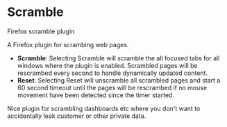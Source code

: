 # Scramble
Firefox scramble plugin

A Firefox plugin for scrambing web pages. 

  - **Scramble**: Selecting Scramble will scramble the all focused tabs for all
windows where the plugin is enabled. Scrambled pages will be rescrambed every second to handle dynamically updated content.
  - **Reset**: Selecting Reset will unscramble all scrambled pages and start a 60 second timeout
until the pages will be rescrambed if no mouse movement have been detected since the timer started.

Nice plugin for scrambling dashboards etc where you don't want to accidentally leak customer or other private data.
